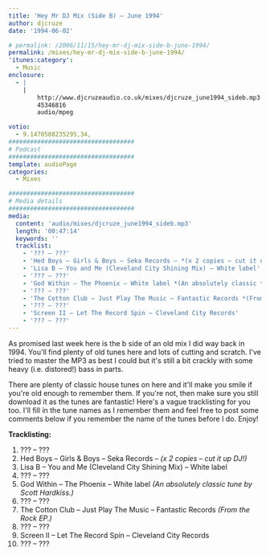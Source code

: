 ```yaml
---
title: 'Hey Mr DJ Mix (Side B) – June 1994'
author: djcruze
date: '1994-06-02'

# permalink: /2006/11/15/hey-mr-dj-mix-side-b-june-1994/
permalink: /mixes/hey-mr-dj-mix-side-b-june-1994/
'itunes:category':
  - Music
enclosure:
  - |
    |
        http://www.djcruzeaudio.co.uk/mixes/djcruze_june1994_sideb.mp3
        45346816
        audio/mpeg

votio:
  - 9.1470588235295,34,
###################################
# Podcast
###################################
template: audioPage
categories:
  - Mixes

###################################
# Media details
###################################
media:
  content: 'audio/mixes/djcruze_june1994_sideb.mp3'
  length: '00:47:14'
  keywords: ''
  tracklist:
    - '??? – ???'
    - 'Hed Boys – Girls & Boys – Seka Records – *(x 2 copies – cut it up DJ!)*'
    - 'Lisa B – You and Me (Cleveland City Shining Mix) – White label'
    - '??? – ???'
    - 'God Within – The Phoenix – White label *(An absolutely classic tune by Scott Hardkiss.)*'
    - '??? – ???'
    - 'The Cotton Club – Just Play The Music – Fantastic Records *(From the Rock EP.)*'
    - '??? – ???'
    - 'Screen II – Let The Record Spin – Cleveland City Records'
    - '??? – ???'
---
```


As promised last week here is the b side of an old mix I did way back in 1994. You'll find plenty of old tunes here and lots of cutting and scratch. I've tried to master the MP3 as best I could but it's still a bit crackly with some heavy (i.e. distored!) bass in parts.

There are plenty of classic house tunes on here and it'll make you smile if you're old enough to remember them. If you're not, then make sure you still download it as the tunes are fantastic! Here's a vague tracklisting for you too. I'll fill in the tune names as I remember them and feel free to post some comments below if you remember the name of the tunes before I do. Enjoy!

**Tracklisting:**

1. ??? – ???
2. Hed Boys – Girls & Boys – Seka Records – _(x 2 copies – cut it up DJ!)_
3. Lisa B – You and Me (Cleveland City Shining Mix) – White label
4. ??? – ???
5. God Within – The Phoenix – White label _(An absolutely classic tune by Scott Hardkiss.)_
6. ??? – ???
7. The Cotton Club – Just Play The Music – Fantastic Records _(From the Rock EP.)_
8. ??? – ???
9. Screen II – Let The Record Spin – Cleveland City Records
10. ??? – ???

<div style="clear:both;">
</div>

